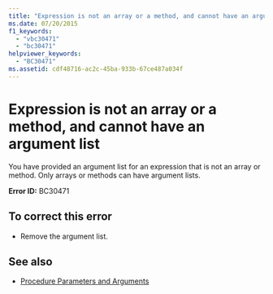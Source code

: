 ```yaml
---
title: "Expression is not an array or a method, and cannot have an argument list"
ms.date: 07/20/2015
f1_keywords: 
  - "vbc30471"
  - "bc30471"
helpviewer_keywords: 
  - "BC30471"
ms.assetid: cdf48716-ac2c-45ba-933b-67ce487a034f
---
```

# Expression is not an array or a method, and cannot have an argument list
You have provided an argument list for an expression that is not an array or method. Only arrays or methods can have argument lists.  
  
 **Error ID:** BC30471  
  
## To correct this error  
  
- Remove the argument list.  
  
## See also

- [Procedure Parameters and Arguments](../../visual-basic/programming-guide/language-features/procedures/procedure-parameters-and-arguments.md)
